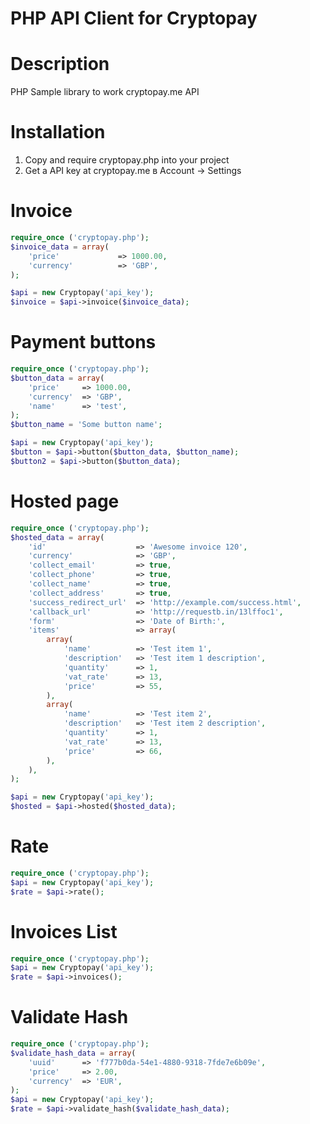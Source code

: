 PHP API Client for Cryptopay
====================

Description
====================

PHP Sample library to work cryptopay.me API

Installation
====================

1. Copy and require cryptopay.php into your project
2. Get a API key at cryptopay.me в Account -> Settings

Invoice
====================

```php
require_once ('cryptopay.php');
$invoice_data = array(
	'price'				=> 1000.00,
	'currency'			=> 'GBP',
);

$api = new Cryptopay('api_key');
$invoice = $api->invoice($invoice_data);
```

Payment buttons
====================

```php
require_once ('cryptopay.php');
$button_data = array(
    'price'		=> 1000.00,
    'currency'	=> 'GBP',
    'name'		=> 'test',
);
$button_name = 'Some button name';

$api = new Cryptopay('api_key');
$button = $api->button($button_data, $button_name);
$button2 = $api->button($button_data);
```

Hosted page
====================

```php
require_once ('cryptopay.php');
$hosted_data = array(
	'id'					=> 'Awesome invoice 120',
	'currency'				=> 'GBP',
	'collect_email'			=> true,
	'collect_phone'			=> true,
	'collect_name'			=> true,
	'collect_address'		=> true,
	'success_redirect_url'	=> 'http://example.com/success.html',
	'callback_url'			=> 'http://requestb.in/13lffoc1',
	'form'					=> 'Date of Birth:',
	'items'					=> array(
		array(
			'name'			=> 'Test item 1',
			'description'	=> 'Test item 1 description',
			'quantity'		=> 1,
			'vat_rate'		=> 13,
			'price'			=> 55,
		),
		array(
			'name'			=> 'Test item 2',
			'description'	=> 'Test item 2 description',
			'quantity'		=> 1,
			'vat_rate'		=> 13,
			'price'			=> 66,
		),
	),
);

$api = new Cryptopay('api_key');
$hosted = $api->hosted($hosted_data);
```

Rate
====================

```php
require_once ('cryptopay.php');
$api = new Cryptopay('api_key');
$rate = $api->rate();
```

Invoices List
====================

```php
require_once ('cryptopay.php');
$api = new Cryptopay('api_key');
$rate = $api->invoices();
```

Validate Hash
====================

```php
require_once ('cryptopay.php');
$validate_hash_data = array(
	'uuid'		=> 'f777b0da-54e1-4880-9318-7fde7e6b09e',
	'price'		=> 2.00,
	'currency'	=> 'EUR',
);
$api = new Cryptopay('api_key');
$rate = $api->validate_hash($validate_hash_data);
```
